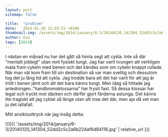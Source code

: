 ```yaml
---
layout: post
sitemap: false

title:  "problem"
date:   2014-01-20 15:03:52 +0100
thumbnail-img: /assets/img/2014/january/6-3/20140120_141304_52dd2c5c2a6b224af6d84118.jpg
author: Eva
tags: [2014]
---
```


I nästan en månad nu har det gått så himla segt att cykla. Inte så där "mentalt jobbigt" utan rent fysiskt tungt. Jag har varit tvungen att verkligen mata fram cykeln med benen och det kändes som om cykeln knappt rullade. När man väl kom fram till sin destination så var man svettig och dessutom tog det ju lång tid att cykla. Jag trodde bara att det har varit för att jag är trött i benen jämt och att det bara känns tungt. Men idag så hittade jag anledningen.."handbromsklossarna" har  frysit fast. Så dessa klossar har legat och tryckt mot däcken och därför gjort färderna astunga. Det känns lite tragiskt att jag cyklat så länge utan att inse det där, men aja då vet man ju det iallafall. 

Mitt ansiktsuttryck när jag insåg detta:

![]({{ '/assets/img/2014/january/6-3/20140120_141304_52dd2c5c2a6b224af6d84118.jpg'  | relative_url }})

